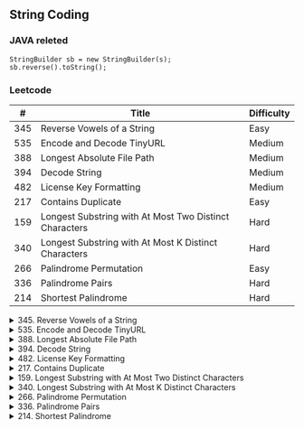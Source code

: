 ## String Coding

### JAVA releted
```
StringBuilder sb = new StringBuilder(s);
sb.reverse().toString();
```
### Leetcode

\#| Title|Difficulty
--|--|--
345  |  Reverse Vowels of a String   |    Easy
535| Encode and Decode TinyURL|    Medium
388  |     Longest Absolute File Path    |   Medium
394  |     Decode String    |   Medium
482   |    License Key Formatting   |    Medium
217 |   Contains Duplicate|   Easy
159   |    Longest Substring with At Most Two Distinct Characters   |    Hard
340   |    Longest Substring with At Most K Distinct Characters   |    Hard
266   |    Palindrome Permutation   |    Easy
336   |    Palindrome Pairs  |     Hard
214    |   Shortest Palindrome     |  Hard

<details>
<summary>345. Reverse Vowels of a String</summary>
Write a function that takes a string as input and reverse only the vowels of a string.

Example 1:

Input: "hello"
Output: "holle"
</details>

<details>
<summary>535. Encode and Decode TinyURL</summary>
TinyURL is a URL shortening service where you enter a URL such as https://leetcode.com/problems/design-tinyurl and it returns a short URL such as http://tinyurl.com/4e9iAk.

Design the encode and decode methods for the TinyURL service. There is no restriction on how your encode/decode algorithm should work. You just need to ensure that a URL can be encoded to a tiny URL and the tiny URL can be decoded to the original URL.
</details>

<details>
<summary>388. Longest Absolute File Path</summary>
Suppose we abstract our file system by a string in the following manner:

The string "dir\n\tsubdir1\n\tsubdir2\n\t\tfile.ext" represents:

dir
    subdir1
    subdir2
        file.ext
The directory dir contains an empty sub-directory subdir1 and a sub-directory subdir2 containing a file file.ext.
</details>

<details>
<summary>394. Decode String</summary>
Given an encoded string, return its decoded string.

The encoding rule is: k[encoded_string], where the encoded_string inside the square brackets is being repeated exactly k times. Note that k is guaranteed to be a positive integer.

You may assume that the input string is always valid; No extra white spaces, square brackets are well-formed, etc.

Furthermore, you may assume that the original data does not contain any digits and that digits are only for those repeat numbers, k. For example, there won't be input like 3a or 2[4].

Examples:

s = "3[a]2[bc]", return "aaabcbc".
s = "3[a2[c]]", return "accaccacc".
s = "2[abc]3[cd]ef", return "abcabccdcdcdef".
</details>

<details>
<summary>482. License Key Formatting</summary>
You are given a license key represented as a string S which consists only alphanumeric character and dashes. The string is separated into N+1 groups by N dashes.

Given a number K, we would want to reformat the strings such that each group contains exactly K characters, except for the first group which could be shorter than K, but still must contain at least one character. Furthermore, there must be a dash inserted between two groups and all lowercase letters should be converted to uppercase.

Given a non-empty string S and a number K, format the string according to the rules described above.

Example 1:
Input: S = "5F3Z-2e-9-w", K = 4

Output: "5F3Z-2E9W"

Explanation: The string S has been split into two parts, each part has 4 characters.
Note that the two extra dashes are not needed and can be removed.
</details>

<details>
<summary>217. Contains Duplicate</summary>
Given an array of integers, find if the array contains any duplicates.

Your function should return true if any value appears at least twice in the array, and it should return false if every element is distinct.

Example 1:

Input: [1,2,3,1]
Output: true
Example 2:

Input: [1,2,3,4]
Output: false
</details>

<details>
<summary>159. Longest Substring with At Most Two Distinct Characters</summary>
Given a string s , find the length of the longest substring t  that contains at most 2 distinct characters.

Example 1:

Input: "eceba"
Output: 3
Explanation: tis "ece" which its length is 3.
Example 2:

Input: "ccaabbb"
Output: 5
Explanation: tis "aabbb" which its length is 5.
</details>

<details>
<summary>340. Longest Substring with At Most K Distinct Characters </summary>
Given a string, find the length of the longest substring T that contains at most k distinct characters.

For example, Given s = “eceba” and k = 2,

T is "ece" which its length is 3.

</details>

<details>
<summary>266. Palindrome Permutation</summary>
Given a string, determine if a permutation of the string could form a palindrome.

Example 1:

Input: "code"
Output: false
Example 2:

Input: "aab"
Output: true
</details>

<details>
<summary>336. Palindrome Pairs</summary>
Given a list of unique words, find all pairs of distinct indices (i, j) in the given list, so that the concatenation of the two words, i.e. words[i] + words[j] is a palindrome.

Example 1:

Input: ["abcd","dcba","lls","s","sssll"]
Output: [[0,1],[1,0],[3,2],[2,4]] 
Explanation: The palindromes are ["dcbaabcd","abcddcba","slls","llssssll"]
</details>

<details>
<summary>214. Shortest Palindrome</summary>
Given a string s, you are allowed to convert it to a palindrome by adding characters in front of it. Find and return the shortest palindrome you can find by performing this transformation.

Example 1:

Input: "aacecaaa"
Output: "aaacecaaa"
Example 2:

Input: "abcd"
Output: "dcbabcd"
</details>
